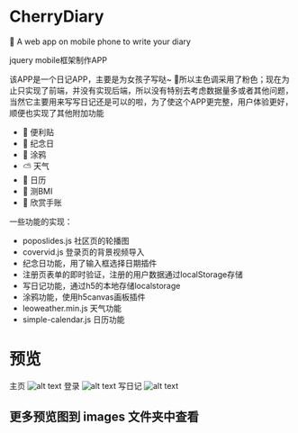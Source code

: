 # CherryDiary
:cherries: A web app on mobile phone to write your diary

jquery mobile框架制作APP

该APP是一个日记APP，主要是为女孩子写哒~ :girl:所以主色调采用了粉色；现在为止只实现了前端，并没有实现后端，所以没有特别去考虑数据量多或者其他问题，当然它主要用来写写日记还是可以的啦，为了使这个APP更完整，用户体验更好，顺便也实现了其他附加功能
- :page_facing_up: 便利贴
- :balloon: 纪念日
- :art: 涂鸦
- :partly_sunny: 天气
- :calendar:  日历
- :no_good: 测BMI
- :fish_cake: 欣赏手账

一些功能的实现：

-  poposlides.js 社区页的轮播图
-  covervid.js 登录页的背景视频导入
-  纪念日功能，用了输入框选择日期插件
-  注册页表单的即时验证，注册的用户数据通过localStorage存储
-  写日记功能，通过h5的本地存储localstorage
-  涂鸦功能，使用h5canvas画板插件
-  leoweather.min.js 天气功能
-  simple-calendar.js 日历功能

# 预览
主页
![alt text](https://github.com/hellocassiell/CherryDiary/blob/master/images/home.gif)
登录
![alt text](https://github.com/hellocassiell/CherryDiary/blob/master/images/log.gif)
写日记
![alt text](https://github.com/hellocassiell/CherryDiary/blob/master/images/note.gif)

## 更多预览图到 images 文件夹中查看
